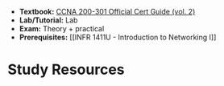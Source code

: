 - **Textbook:** [CCNA 200-301 Official Cert Guide (vol. 2)](https://www.ciscopress.com/store/ccna-200-301-official-cert-guide-library-9781587147142)
- **Lab/Tutorial:** Lab
- **Exam:** Theory + practical
- **Prerequisites:** [[INFR 1411U - Introduction to Networking I]]

# Study Resources
